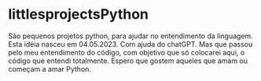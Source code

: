 # littlesprojectsPython
São pequenos projetos python, para ajudar no entendimento da linguagem.
Esta idéia nasceu em 04.05.2023. Com ajuda do chatGPT. Mas que passou pelo meu entendimento do código,
com objetivo que só colocarei aqui, o código que entendi totalmente. Espero que gostem aqueles que amam ou começam a amar Python.
